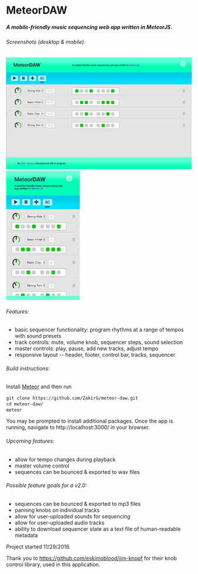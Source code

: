 # MeteorDAW

##### A mobile-friendly music sequencing web app written in MeteorJS. 

###### Screenshots (desktop & mobile):
<img src="./public/screenshots/desktopScreenshot.png" alt="App Screenshot on Desktop" width="550"/> <img src="./public/screenshots/mobileScreenshot.png" alt="App Screenshot on Mobile" width="200"/>

###### Features:
- basic sequencer functionality: program rhythms at a range of tempos with sound presets
- track controls: mute, volume knob, sequencer steps, sound selection
- master controls: play, pause, add new tracks, adjust tempo
- responsive layout -- header, footer, control bar, tracks, sequencer

###### Build instructions:
Install <a href="https://www.meteor.com/">Meteor</a> and then run
```
git clone https://github.com/ZakirG/meteor-daw.git
cd meteor-daw/
meteor
```
You may be prompted to install additional packages. 
Once the app is running, navigate to http://localhost:3000/ in your browser.

###### Upcoming features:
- allow for tempo changes during playback
- master volume control
- sequences can be bounced & exported to wav files

###### Possible feature goals for a v2.0:
- sequences can be bounced & exported to mp3 files
- panning knobs on individual tracks
- allow for user-uploaded sounds for sequencing
- allow for user-uploaded audio tracks
- ability to download sequencer state as a text file of human-readable metadata


Project started 11/29/2016.

Thank you to https://github.com/eskimoblood/jim-knopf for their knob control library, used in this application.

